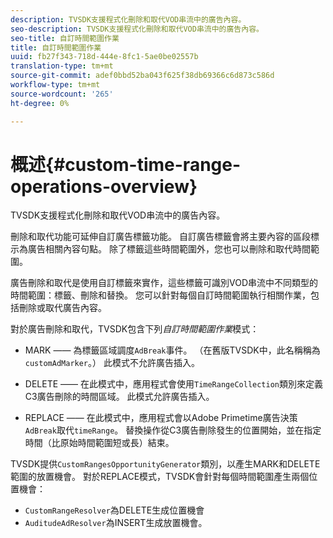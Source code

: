 ```yaml
---
description: TVSDK支援程式化刪除和取代VOD串流中的廣告內容。
seo-description: TVSDK支援程式化刪除和取代VOD串流中的廣告內容。
seo-title: 自訂時間範圍作業
title: 自訂時間範圍作業
uuid: fb27f343-718d-444e-8fc1-5ae0be02557b
translation-type: tm+mt
source-git-commit: adef0bbd52ba043f625f38db69366c6d873c586d
workflow-type: tm+mt
source-wordcount: '265'
ht-degree: 0%

---
```



# 概述{#custom-time-range-operations-overview}

TVSDK支援程式化刪除和取代VOD串流中的廣告內容。

刪除和取代功能可延伸自訂廣告標籤功能。 自訂廣告標籤會將主要內容的區段標示為廣告相關內容句點。 除了標籤這些時間範圍外，您也可以刪除和取代時間範圍。

<!--<a id="section_D3FE668CAF764DCC912373D5410C932C"></a>-->

廣告刪除和取代是使用自訂標籤來實作，這些標籤可識別VOD串流中不同類型的時間範圍：標籤、刪除和替換。 您可以針對每個自訂時間範圍執行相關作業，包括刪除或取代廣告內容。

對於廣告刪除和取代，TVSDK包含下列&#x200B;*自訂時間範圍作業*&#x200B;模式：

* MARK —— 為標籤區域調度`AdBreak`事件。 （在舊版TVSDK中，此名稱稱為`customAdMarker`。） 此模式不允許廣告插入。

* DELETE —— 在此模式中，應用程式會使用`TimeRangeCollection`類別來定義C3廣告刪除的時間區域。 此模式允許廣告插入。
* REPLACE —— 在此模式中，應用程式會以Adobe Primetime廣告決策`AdBreak`取代`timeRange`。 替換操作從C3廣告刪除發生的位置開始，並在指定時間（比原始時間範圍短或長）結束。

TVSDK提供`CustomRangesOpportunityGenerator`類別，以產生MARK和DELETE範圍的放置機會。 對於REPLACE模式，TVSDK會針對每個時間範圍產生兩個位置機會：

* `CustomRangeResolver`為DELETE生成位置機會
* `AuditudeAdResolver`為INSERT生成放置機會。